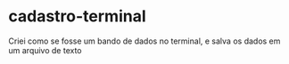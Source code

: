 # cadastro-terminal
Criei como se fosse um bando de dados no terminal, e salva os dados em um arquivo de texto
